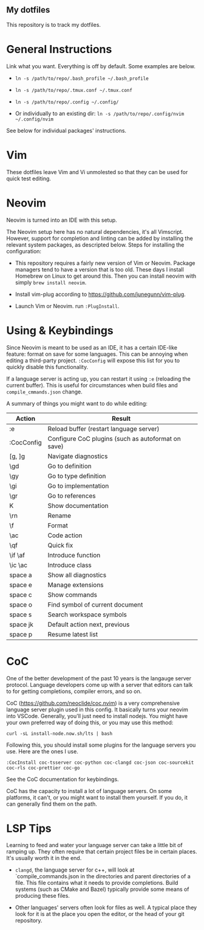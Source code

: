 ## My dotfiles

This repository is to track my dotfiles.

# General Instructions

Link what you want. Everything is off by default. Some examples are below.

- `ln -s /path/to/repo/.bash_profile ~/.bash_profile`

- `ln -s /path/to/repo/.tmux.conf ~/.tmux.conf`

- `ln -s /path/to/repo/.config ~/.config/`

- Or individually to an existing dir: `ln -s /path/to/repo/.config/nvim ~/.config/nvim`

See below for individual packages' instructions.

# Vim

These dotfiles leave Vim and Vi unmolested so that they can be used for quick test editing.

# Neovim

Neovim is turned into an IDE with this setup.

The Neovim setup here has no natural dependencies, it's all Vimscript. However, support for completion
and linting can be added by installing the relevant system packages, as descripted below. Steps for installing
the configuration:

- This repository requires a fairly new version of Vim or Neovim. Package managers tend to have a
  version that is too old. These days I install Homebrew on Linux to get around this. Then you can
  install neovim with simply `brew install neovim`.

- Install vim-plug according to https://github.com/junegunn/vim-plug.

- Launch Vim or Neovim. run `:PlugInstall`.

# Using & Keybindings

Since Neovim is meant to be used as an IDE, it has a certain IDE-like feature: format on save for some languages.
This can be annoying when editing a third-party project. `:CocConfig` will expose this list for you to quickly disable
this functionality.

If a language server is acting up, you can restart it using `:e` (reloading the current buffer). This is
useful for circumstances when build files and `compile_cmmands.json` change.

A summary of things you might want to do while editing:

| Action     | Result                                             |
|------------|----------------------------------------------------|
| :e         | Reload buffer (restart language server)            |
| :CocConfig | Configure CoC plugins (such as autoformat on save) |
| [g, ]g     | Navigate diagnostics                               |
| \gd        | Go to definition                                   |
| \gy        | Go to type definition                              |
| \gi        | Go to implementation                               |
| \gr        | Go to references                                   |
| K          | Show documentation                                 |
| \rn        | Rename                                             |
| \f         | Format                                             |
| \ac        | Code action                                        |
| \qf        | Quick fix                                          |
| \if \af    | Introduce function                                 |
| \ic \ac    | Introduce class                                    |
| space a    | Show all diagnostics                               |
| space e    | Manage extensions                                  |
| space c    | Show commands                                      |
| space o    | Find symbol of current document                    |
| space s    | Search workspace symbols                           |
| space jk   | Default action next, previous                      |
| space p    | Resume latest list                                 |

# CoC

One of the better development of the past 10 years is the langauge server protocol. Language developers come
up with a server that editors can talk to for getting completions, compiler errors, and so on.

CoC (https://github.com/neoclide/coc.nvim) is a very comprehensive language server plugin used in this
config. It basically turns your neovim into VSCode. Generally, you'll just need to install nodejs.
You might have your own preferred way of doing this, or you may use this method:

```
curl -sL install-node.now.sh/lts | bash
```

Following this, you should install some plugins for the language servers you use. Here are the ones
I use.

```
:CocInstall coc-tsserver coc-python coc-clangd coc-json coc-sourcekit coc-rls coc-prettier coc-go
```

See the CoC documentation for keybindings.

CoC has the capacity to install a lot of language servers. On some platforms, it can't, or you might want
to install them yourself. If you do, it can generally find them on the path.

# LSP Tips

Learning to feed and water your language server can take a little bit of ramping up. They often require that
certain project files be in certain places. It's usually worth it in the end.

* `clangd`, the language server for c++, will look at `compile_commands.json in the directories and parent
  directories of a file. This file contains what it needs to provide completions. Build systems (such as
  CMake and Bazel) typically provide some means of producing these files.

* Other languages' servers often look for files as well. A typical place they look for it is at the place
  you open the editor, or the head of your git repository.
